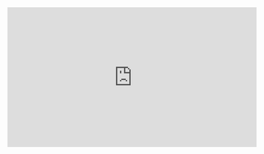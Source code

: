 <iframe width="560" height="315" src="https://www.youtube.com/embed/sWf7k1x9XR4" title="YouTube video player" frameborder="0" allow="accelerometer; autoplay; clipboard-write; encrypted-media; gyroscope; picture-in-picture" allowfullscreen></iframe>